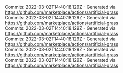 Commits: 2022-03-02T14:40:18.129Z - Generated via https://github.com/marketplace/actions/artificial-grass
<br>
Commits: 2022-03-02T14:40:18.129Z - Generated via https://github.com/marketplace/actions/artificial-grass
<br>
Commits: 2022-03-02T14:40:18.129Z - Generated via https://github.com/marketplace/actions/artificial-grass
<br>
Commits: 2022-03-02T14:40:18.129Z - Generated via https://github.com/marketplace/actions/artificial-grass
<br>
Commits: 2022-03-02T14:40:18.129Z - Generated via https://github.com/marketplace/actions/artificial-grass
<br>
Commits: 2022-03-02T14:40:18.129Z - Generated via https://github.com/marketplace/actions/artificial-grass
<br>
